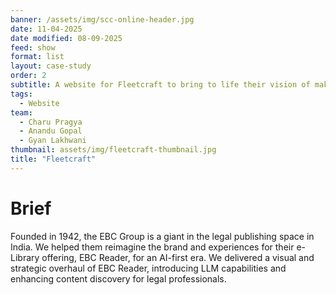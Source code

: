 ```yaml
---
banner: /assets/img/scc-online-header.jpg
date: 11-04-2025
date modified: 08-09-2025
feed: show
format: list
layout: case-study
order: 2
subtitle: A website for Fleetcraft to bring to life their vision of making the skies more accessible to humankind.
tags: 
  - Website
team:
  - Charu Pragya
  - Anandu Gopal
  - Gyan Lakhwani
thumbnail: assets/img/fleetcraft-thumbnail.jpg
title: "Fleetcraft"
---
```


# Brief

Founded in 1942, the EBC Group is a giant in the legal publishing space in India. We helped them reimagine the brand and experiences for their e-Library offering, EBC Reader, for an AI-first era. We delivered a visual and strategic overhaul of EBC Reader, introducing LLM capabilities and enhancing content discovery for legal professionals.